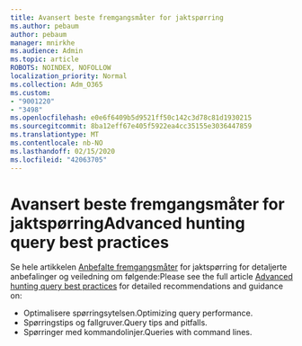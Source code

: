 ```yaml
---
title: Avansert beste fremgangsmåter for jaktspørring
ms.author: pebaum
author: pebaum
manager: mnirkhe
ms.audience: Admin
ms.topic: article
ROBOTS: NOINDEX, NOFOLLOW
localization_priority: Normal
ms.collection: Adm_O365
ms.custom:
- "9001220"
- "3498"
ms.openlocfilehash: e0e6f6409b5d9521ff50c142c3d78c81d1930215
ms.sourcegitcommit: 8ba12eff67e405f5922ea4cc35155e3036447859
ms.translationtype: MT
ms.contentlocale: nb-NO
ms.lasthandoff: 02/15/2020
ms.locfileid: "42063705"
---
```

# <a name="advanced-hunting-query-best-practices"></a><span data-ttu-id="4cad6-102">Avansert beste fremgangsmåter for jaktspørring</span><span class="sxs-lookup"><span data-stu-id="4cad6-102">Advanced hunting query best practices</span></span>

<span data-ttu-id="4cad6-103">Se hele artikkelen [Anbefalte fremgangsmåter](https://docs.microsoft.com/en-us/windows/security/threat-protection/microsoft-defender-atp/advanced-hunting-best-practices#optimize-query-performance) for jaktspørring for detaljerte anbefalinger og veiledning om følgende:</span><span class="sxs-lookup"><span data-stu-id="4cad6-103">Please see the full article [Advanced hunting query best practices](https://docs.microsoft.com/en-us/windows/security/threat-protection/microsoft-defender-atp/advanced-hunting-best-practices#optimize-query-performance) for detailed recommendations and guidance on:</span></span>
- <span data-ttu-id="4cad6-104">Optimalisere spørringsytelsen.</span><span class="sxs-lookup"><span data-stu-id="4cad6-104">Optimizing query performance.</span></span>
- <span data-ttu-id="4cad6-105">Spørringstips og fallgruver.</span><span class="sxs-lookup"><span data-stu-id="4cad6-105">Query tips and pitfalls.</span></span>
- <span data-ttu-id="4cad6-106">Spørringer med kommandolinjer.</span><span class="sxs-lookup"><span data-stu-id="4cad6-106">Queries with command lines.</span></span>


